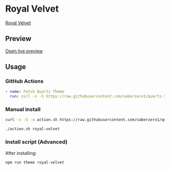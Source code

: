 # Royal Velvet

[Royal Velvet](https://github.com/caro401)

## Preview

[Open live preview](https://quartz-themes.github.io/royal-velvet/)

## Usage

### GitHub Actions

```yaml
- name: Fetch Quartz Theme
  run: curl -s -S https://raw.githubusercontent.com/saberzero1/quartz-themes/master/action.sh | bash -s -- royal-velvet
```

### Manual install

```bash
curl -s -S -o action.sh https://raw.githubusercontent.com/saberzero1/quartz-themes/master/action.sh

./action.sh royal-velvet
```

### Install script (Advanced)

After installing:

```bash
npm run theme royal-velvet
```
